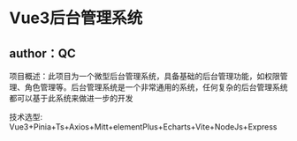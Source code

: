 # Vue3后台管理系统
## author：QC
项目概述：此项目为一个微型后台管理系统，具备基础的后台管理功能，如权限管理、角色管理等。后台管理系统是一个非常通用的系统，任何复杂的后台管理系统都可以基于此系统来做进一步的开发

技术选型: Vue3+Pinia+Ts+Axios+Mitt+elementPlus+Echarts+Vite+NodeJs+Express


